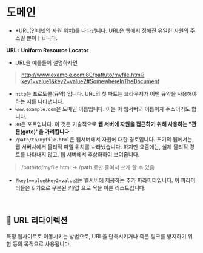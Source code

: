 # 도메인


 - *URL(인터넷의 자원 위치)를 나타냅니다. URL은 웹에서 정해진 유일한 자원의 주소일 뿐이ㅣㅂ니다.

__URL : Uniform Resource Locator__

- URL을 예를들어 설명하자면

> http://www.example.com:80/path/to/myfile.html?key1=value1&key2=value2#SomewhereInTheDocument

- ``http``는 프로토콜(규약) 입니다. URL의 첫 파트는 브라우저가 어떤 규약을 사용해야 하는 지를 나타냅니다.
- ``www.example.com``은 도메인 이름입니다. 이는 이 웹서버의 이름이자 주소이기도 합니다.
- ``80``은 포트입니다. 이 것은 기술적으로 __웹 서버에 자원을 접근하기 위해 사용하는 "관문(gate)"을 가리킵니다.__ 
- ``/path/to/myfile.html``은 웹서버에서 자원에 대한 경로입니다. 초기의 웹에서는, 웹 서버사에서 물리적 파일 위치를 나타냈습니다. 하지만 요즘에는, 실제 물리적 경로를 나타내지 않고, 웹 서버에서 추상화하여 보여줍니다.
> /path/to/myfile.html -> /path 로만 줄여서 쓰게 할 수 있음
- ``?key1=value&key2=value2``는 웹서버에 제공하는 추가 파라미터입니다. 이 파라미터들은 ``&`` 기호로 구분된 키/값 으로 짝을 이룬 리스트입니다.

<br>

 ## 📝 URL 리다이렉션

  특정 웹사이트로 이동시키는 방법으로, URL을 단축시키거나 죽은 링크를 방지하기 위함 등의 목적으로 사용됩니다.
